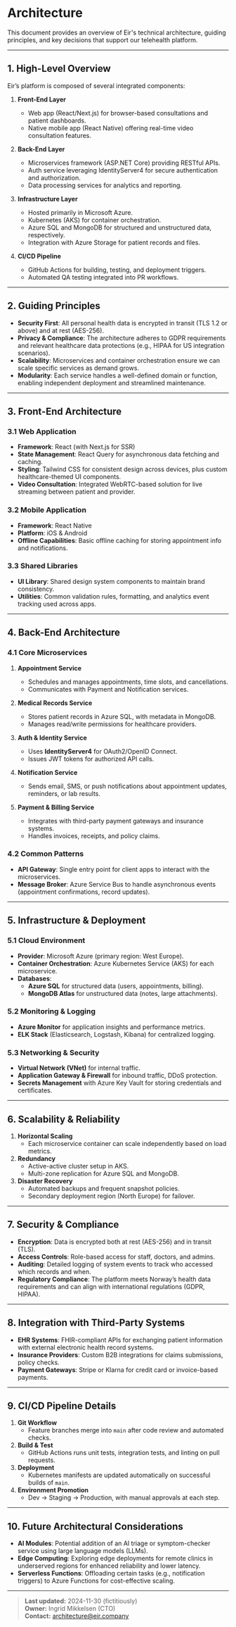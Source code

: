 # Architecture

This document provides an overview of Eir's technical architecture, guiding principles, and key decisions that support our telehealth platform.

---

## 1. High-Level Overview

Eir’s platform is composed of several integrated components:

1. **Front-End Layer**

   - Web app (React/Next.js) for browser-based consultations and patient dashboards.
   - Native mobile app (React Native) offering real-time video consultation features.

2. **Back-End Layer**

   - Microservices framework (ASP.NET Core) providing RESTful APIs.
   - Auth service leveraging IdentityServer4 for secure authentication and authorization.
   - Data processing services for analytics and reporting.

3. **Infrastructure Layer**

   - Hosted primarily in Microsoft Azure.
   - Kubernetes (AKS) for container orchestration.
   - Azure SQL and MongoDB for structured and unstructured data, respectively.
   - Integration with Azure Storage for patient records and files.

4. **CI/CD Pipeline**
   - GitHub Actions for building, testing, and deployment triggers.
   - Automated QA testing integrated into PR workflows.

---

## 2. Guiding Principles

- **Security First**: All personal health data is encrypted in transit (TLS 1.2 or above) and at rest (AES-256).
- **Privacy & Compliance**: The architecture adheres to GDPR requirements and relevant healthcare data protections (e.g., HIPAA for US integration scenarios).
- **Scalability**: Microservices and container orchestration ensure we can scale specific services as demand grows.
- **Modularity**: Each service handles a well-defined domain or function, enabling independent deployment and streamlined maintenance.

---

## 3. Front-End Architecture

### 3.1 Web Application

- **Framework**: React (with Next.js for SSR)
- **State Management**: React Query for asynchronous data fetching and caching.
- **Styling**: Tailwind CSS for consistent design across devices, plus custom healthcare-themed UI components.
- **Video Consultation**: Integrated WebRTC-based solution for live streaming between patient and provider.

### 3.2 Mobile Application

- **Framework**: React Native
- **Platform**: iOS & Android
- **Offline Capabilities**: Basic offline caching for storing appointment info and notifications.

### 3.3 Shared Libraries

- **UI Library**: Shared design system components to maintain brand consistency.
- **Utilities**: Common validation rules, formatting, and analytics event tracking used across apps.

---

## 4. Back-End Architecture

### 4.1 Core Microservices

1. **Appointment Service**

   - Schedules and manages appointments, time slots, and cancellations.
   - Communicates with Payment and Notification services.

2. **Medical Records Service**

   - Stores patient records in Azure SQL, with metadata in MongoDB.
   - Manages read/write permissions for healthcare providers.

3. **Auth & Identity Service**

   - Uses **IdentityServer4** for OAuth2/OpenID Connect.
   - Issues JWT tokens for authorized API calls.

4. **Notification Service**

   - Sends email, SMS, or push notifications about appointment updates, reminders, or lab results.

5. **Payment & Billing Service**
   - Integrates with third-party payment gateways and insurance systems.
   - Handles invoices, receipts, and policy claims.

### 4.2 Common Patterns

- **API Gateway**: Single entry point for client apps to interact with the microservices.
- **Message Broker**: Azure Service Bus to handle asynchronous events (appointment confirmations, record updates).

---

## 5. Infrastructure & Deployment

### 5.1 Cloud Environment

- **Provider**: Microsoft Azure (primary region: West Europe).
- **Container Orchestration**: Azure Kubernetes Service (AKS) for each microservice.
- **Databases**:
  - **Azure SQL** for structured data (users, appointments, billing).
  - **MongoDB Atlas** for unstructured data (notes, large attachments).

### 5.2 Monitoring & Logging

- **Azure Monitor** for application insights and performance metrics.
- **ELK Stack** (Elasticsearch, Logstash, Kibana) for centralized logging.

### 5.3 Networking & Security

- **Virtual Network (VNet)** for internal traffic.
- **Application Gateway & Firewall** for inbound traffic, DDoS protection.
- **Secrets Management** with Azure Key Vault for storing credentials and certificates.

---

## 6. Scalability & Reliability

1. **Horizontal Scaling**
   - Each microservice container can scale independently based on load metrics.
2. **Redundancy**
   - Active-active cluster setup in AKS.
   - Multi-zone replication for Azure SQL and MongoDB.
3. **Disaster Recovery**
   - Automated backups and frequent snapshot policies.
   - Secondary deployment region (North Europe) for failover.

---

## 7. Security & Compliance

- **Encryption**: Data is encrypted both at rest (AES-256) and in transit (TLS).
- **Access Controls**: Role-based access for staff, doctors, and admins.
- **Auditing**: Detailed logging of system events to track who accessed which records and when.
- **Regulatory Compliance**: The platform meets Norway’s health data requirements and can align with international regulations (GDPR, HIPAA).

---

## 8. Integration with Third-Party Systems

- **EHR Systems**: FHIR-compliant APIs for exchanging patient information with external electronic health record systems.
- **Insurance Providers**: Custom B2B integrations for claims submissions, policy checks.
- **Payment Gateways**: Stripe or Klarna for credit card or invoice-based payments.

---

## 9. CI/CD Pipeline Details

1. **Git Workflow**
   - Feature branches merge into `main` after code review and automated checks.
2. **Build & Test**
   - GitHub Actions runs unit tests, integration tests, and linting on pull requests.
3. **Deployment**
   - Kubernetes manifests are updated automatically on successful builds of `main`.
4. **Environment Promotion**
   - Dev → Staging → Production, with manual approvals at each step.

---

## 10. Future Architectural Considerations

- **AI Modules**: Potential addition of an AI triage or symptom-checker service using large language models (LLMs).
- **Edge Computing**: Exploring edge deployments for remote clinics in underserved regions for enhanced reliability and lower latency.
- **Serverless Functions**: Offloading certain tasks (e.g., notification triggers) to Azure Functions for cost-effective scaling.

---

> **Last updated:** 2024-11-30 (fictitiously)  
> **Owner:** Ingrid Mikkelsen (CTO)  
> **Contact:** architecture@eir.company
